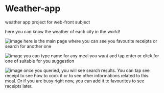 # Weather-app
weather app project for web-front subject

here you can know the weather of each city in the world!

![image](https://github.com/user-attachments/assets/7913a695-b27f-433d-b598-6793e14310c5)
here is the main page where you can see you favourite receipts or search for another one



![image](https://github.com/user-attachments/assets/09ecb142-6298-471f-b139-0691f4c56973)
you can type name for any meal you want and tap enter or click for one of suitable for you suggestion


![image](https://github.com/user-attachments/assets/d147f93a-b48c-49ee-90b1-7c4ec3c12881)
once you queried, you will see search results. You can tap see receipt to see how to cook it or to see other informations related to this meal. Or if you are busy right now, you can add it to favourites to see receipts later. 



